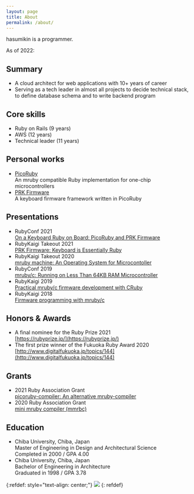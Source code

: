 ```yaml
---
layout: page
title: About
permalink: /about/
---
```


hasumikin is a programmer.

As of 2022:

## Summary

- A cloud architect for web applications with 10+ years of career
- Serving as a tech leader in almost all projects to decide technical stack, to define database schema and to write backend program

## Core skills
- Ruby on Rails (9 years)
- AWS (12 years)
- Technical leader (11 years)

## Personal works

- [PicoRuby](https://github.com/picoruby/picoruby)  
  An mruby compatible Ruby implementation for one-chip microcontrollers
- [PRK Firmware](https://github.com/picoruby/prk_firmware)  
  A keyboard firmware framework written in PicoRuby

## Presentations

- RubyConf 2021  
  [On a Keyboard Ruby on Board: PicoRuby and PRK Firmware](https://youtu.be/SLSwn41iJX4)
- RubyKaigi Takeout 2021  
  [PRK Firmware: Keyboard is Essentially Ruby](https://rubykaigi.org/2021-takeout/presentations/hasumikin.html)
- RubyKaigi Takeout 2020  
  [mruby machine: An Operating System for Microcontoller](https://rubykaigi.org/2020-takeout/presentations/hasumikin.html#sep04)
- RubyConf 2019  
  [mruby/c: Running on Less Than 64KB RAM Microcontroller](https://youtu.be/1VFPSHs3WvI)
- RubyKaigi 2019  
  [Practical mruby/c firmware development with CRuby](https://rubykaigi.org/2019/presentations/hasumikin.html#apr19)
- RubyKaigi 2018  
  [Firmware programming with mruby/c](https://rubykaigi.org/2018/presentations/hasumon.html)

## Honors & Awards

- A final nominee for the Ruby Prize 2021  
  [https://rubyprize.jp/](https://rubyprize.jp/)
- The first prize winner of the Fukuoka Ruby Award 2020  
  [http://www.digitalfukuoka.jp/topics/144](http://www.digitalfukuoka.jp/topics/144)

## Grants

- 2021 Ruby Association Grant  
  [picoruby-compiler: An alternative mruby-compiler](https://www.ruby.or.jp/en/news/20211025)
- 2020 Ruby Association Grant  
  [mini mruby compiler (mmrbc)](https://www.ruby.or.jp/en/news/20201022)

## Education

- Chiba University, Chiba, Japan  
  Master of Engineering in Design and Architectural Science  
  Completed in 2000 / GPA 4.00
- Chiba University, Chiba, Japan  
  Bachelor of Engineering in Architecture  
  Graduated in 1998 / GPA 3.78


{:refdef: style="text-align: center;"}
![]({{site.baseurl}}/assets/images/picoruby.svg)
{: refdef}

